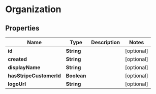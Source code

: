 
# Organization

## Properties
Name | Type | Description | Notes
------------ | ------------- | ------------- | -------------
**id** | **String** |  |  [optional]
**created** | **String** |  |  [optional]
**displayName** | **String** |  |  [optional]
**hasStripeCustomerId** | **Boolean** |  |  [optional]
**logoUrl** | **String** |  |  [optional]



